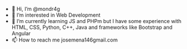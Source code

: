 - 👋 Hi, I’m @mondr4g
- 👀 I’m interested in Web Development
- 🌱 I’m currently learning JS and PHPm but I have some experience with HTML, CSS, Python, C++, Java and frameworks like Bootstrap and Angular
- 📫 How to reach me josemena146gmail.com

<!---
mondr4g/mondr4g is a ✨ special ✨ repository because its `README.md` (this file) appears on your GitHub profile.
You can click the Preview link to take a look at your changes.
--->
